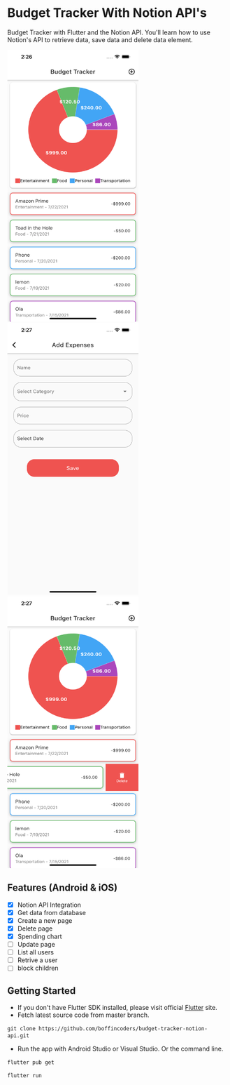 # Budget Tracker With Notion API's

Budget Tracker with Flutter and the Notion API. You'll learn how to use Notion's API to retrieve data, save data and delete data element.


<img src="https://github.com/boffincoders/budget-tracker-notion-api/blob/master/images/Simulator%20Screen%20Shot%20-%20iPhone%2012%20Pro%20Max%20-%202021-07-23%20at%2014.26.20.png?raw=true" width="300" height="620" /> <img src="https://github.com/boffincoders/budget-tracker-notion-api/blob/master/images/Simulator%20Screen%20Shot%20-%20iPhone%2012%20Pro%20Max%20-%202021-07-23%20at%2014.27.19.png?raw=true" width="300" height="620" /> <img src="https://github.com/boffincoders/budget-tracker-notion-api/blob/master/images/Simulator%20Screen%20Shot%20-%20iPhone%2012%20Pro%20Max%20-%202021-07-23%20at%2014.27.32.png?raw=true" width="300" height="620" />

## Features (Android & iOS)

- [x] Notion API Integration
- [x] Get data from database
- [x] Create a new page
- [x] Delete page
- [x] Spending chart
- [ ] Update page
- [ ] List all users
- [ ] Retrive a user
- [ ] block children

## Getting Started

  - If you don't have Flutter SDK installed, please visit official [Flutter](https://flutter.dev/) site.
  - Fetch latest source code from master branch.
 
 ```
 git clone https://github.com/boffincoders/budget-tracker-notion-api.git
 ```  
 - Run the app with Android Studio or Visual Studio. Or the command line.
 
 ```
 flutter pub get
 ```
 ```
 flutter run
 ```
